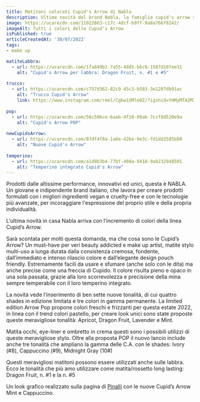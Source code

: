 ```yaml
---
title: Matitoni colorati Cupid's Arrow di Nabla
description: Ultima novità del brand Nabla, la famiglia cupid's arrow si amplia con nuovi sgargianti colori.
image: https://ucarecdn.com/11022663-c17c-4dcf-b9ff-9a8a766f8242/
imageAlt: Tutti i colori delle Cupid's Arrow
isPublished: true
articleCreatedAt: '30/07/2022'
tags:
- make up

matiteLabbra:
  - url: https://ucarecdn.com/1fa849b1-7a55-48d5-bbc9-1587d107ee31
    alt: "Cupid's Arrow per labbra: Dragon Fruit, n. #1 e #5"
    
trucco:
  - url: https://ucarecdn.com/c757d362-82c9-45c3-b583-3e1207db91ac
    alt: "Trucco Cupid's Arrow"
    link: https://www.instagram.com/reel/Cgbw1XMleOZ/?igshid=YmMyMTA2M2Y%3D
    
pop:
  - url: https://ucarecdn.com/56c506ce-6aab-4f10-99ab-7ccf8d520e9a
    alt: "Cupid's Arrow POP"
    
newCupidsArrow:
  - url: https://ucarecdn.com/87df4f8a-1a8e-42be-9e3c-fd1dd2585b80
    alt: "Nuove Cupid's Arrow"
    
temperino:
  - url: https://ucarecdn.com/a1d9b3b4-77bf-40da-9418-9ab232948501
    alt: "Temperino integrato Cupid's Arrow"
---
```

Prodotti dalle altissime performance, innovativi ed unici, questa è NABLA.
Un giovane e indipendente brand italiano, che lavora per creare prodotti formulati con i migliori ingredienti vegan e cruelty-free e con le tecnologie più avanzate, per incoraggiare l'espressione del proprio stile e della propria individualità.

L’ultima novità in casa Nabla arriva con l’incremento di colori della linea Cupid’s Arrow.

Sarà scontata per molti questa domanda, ma che cosa sono le Cupid’s Arrow? Un must-have per veri beauty addicted e make up artist, matite stylo multi-uso a lunga durata dalla consistenza cremosa, fondente, dall’immediato e intenso rilascio colore e dall’elegante design pouch friendly.
Estremamente facili da usare e sfumare (anche solo con le dita) ma anche precise come una freccia di Cupido.
Il colore risulta pieno e opaco in una sola passata, grazie alla loro scorrevolezza e precisione della mina sempre temperabile con il loro temperino integrato.
<article-slider class="mb-16 mt-4" :images="temperino" :has-border="false"></article-slider>

La novità vede l’inserimento di ben sette nuove tonalità, di cui quattro shades in edizione limitata e tre colori in gamma permanente.
La limited edition Arrow Pop propone colori freschi e frizzanti per questa estate 2022, in linea con il trend colori pastello, per creare look unici sono state proposte queste meravigliose tonalità: Apricot, Dragon Fruit, Lavender e Mint.
<article-slider class="mb-16 mt-4" :images="pop" :has-border="false"></article-slider>

Matita occhi, eye-liner e ombretto in  crema questi sono i possibili utilizzi di queste meravigliose stylo.
Oltre alla proposta POP il nuovo lancio include anche tre tonalità che ampliano la gamma delle C.A. con le shades: Ivory (#8), Cappuccino (#9), Midnight Gray (10#)
<article-slider class="mb-16 mt-4" :images="newCupidsArrow" :has-border="false"></article-slider>


Questi meravigliosi matitoni possono essere utilizzati anche sulle labbra. Ecco le tonalità che più amo utilizzare come matita/rossetto long lasting: Dragon Fruit, n. #1 e la n. #5
<article-slider class="mb-16 mt-4" :images="matiteLabbra" :has-border="false"></article-slider>

Un look grafico realizzato sulla pagina di <a target="_blank" href="https://www.instagram.com/reel/Cgbw1XMleOZ/?igshid=YmMyMTA2M2Y%3D">Pinalli</a> con le nuove Cupid’s Arrow Mint e Cappuccino.
<article-slider class="mt-4" :images="trucco" :has-border="false"></article-slider>
